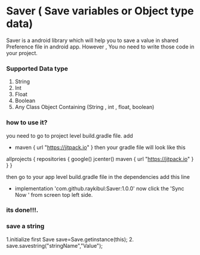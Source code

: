 # Saver ( Save variables or Object type data)
Saver is a android library which will help you to save a value in shared Preference file in android app. However , You no need to write those code in your project. 
### Supported Data type
1. String
2. Int
3. Float
4. Boolean
5. Any Class Object Containing (String , int , float, boolean)

### how to use it?
you need to go to project level build.gradle file.
add 
*  maven { url "https://jitpack.io" }
 then your gradle file will look like this

 allprojects {
    repositories {
        google()
        jcenter()
        maven { url "https://jitpack.io" }
    }
}

then go to your app level build.gradle file
in the dependencies add this line
*  implementation 'com.github.raykibul:Saver:1.0.0'
now click the 'Sync Now ' from screen top left side.

### its done!!!.

### save a string
1.initialize first
 Save save=Save.getinstance(this);
2. save.savestring("stringName","Value");


